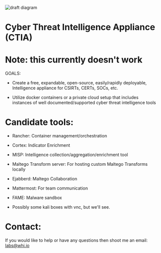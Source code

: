 ![draft diagram](https://raw.githubusercontent.com/WeaverHeavy/CTIA/master/Draft%20Diagram.png)
# Cyber Threat Intelligence Appliance (CTIA)
# Note: this currently doesn't work
GOALS:

- Create a free, expandable, open-source, easily/rapidly deployable, Intelligence appliance for CSIRTs, CERTs, SOCs, etc.

- Utilize docker containers or a private cloud setup that includes instances of well documented/supported cyber threat intelligence tools


# Candidate tools:

- Rancher: Container management/orchestration

- Cortex: Indicator Enrichment

- MISP: Intelligence collection/aggregation/enrichment tool

- Maltego Transform server: For hosting custom Maltego Transforms locally

- Ejabberd: Maltego Collaboration

- Mattermost: For team communication

- FAME: Malware sandbox

- Possibly some kali boxes with vnc, but we'll see.



# Contact:

If you would like to help or have any questions then shoot me an email: labs@whi.io
